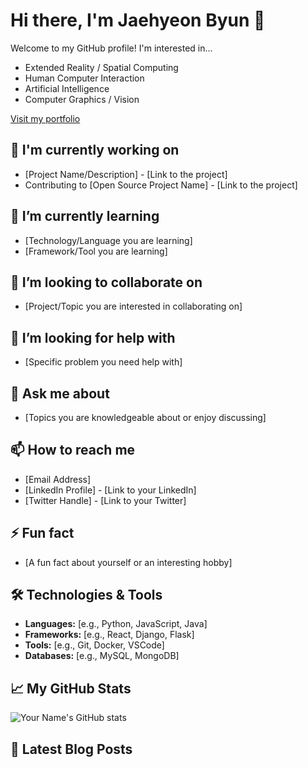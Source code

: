 # Hi there, I'm Jaehyeon Byun 👋

Welcome to my GitHub profile! I'm interested in...
- Extended Reality / Spatial Computing 
- Human Computer Interaction
- Artificial Intelligence
- Computer Graphics / Vision

[Visit my portfolio](https://ballistic-group-796.notion.site/7d0c9b7599564d978035c0bb77073dad?v=6f93571b83e14cf685761756ea176149&pvs=74)
## 🔭 I'm currently working on
- [Project Name/Description] - [Link to the project]
- Contributing to [Open Source Project Name] - [Link to the project]

## 🌱 I’m currently learning
- [Technology/Language you are learning]
- [Framework/Tool you are learning]

## 👯 I’m looking to collaborate on
- [Project/Topic you are interested in collaborating on]

## 🤔 I’m looking for help with
- [Specific problem you need help with]

## 💬 Ask me about
- [Topics you are knowledgeable about or enjoy discussing]

## 📫 How to reach me
- [Email Address]
- [LinkedIn Profile] - [Link to your LinkedIn]
- [Twitter Handle] - [Link to your Twitter]

## ⚡ Fun fact
- [A fun fact about yourself or an interesting hobby]

## 🛠️ Technologies & Tools
- **Languages:** [e.g., Python, JavaScript, Java]
- **Frameworks:** [e.g., React, Django, Flask]
- **Tools:** [e.g., Git, Docker, VSCode]
- **Databases:** [e.g., MySQL, MongoDB]

## 📈 My GitHub Stats
![Your Name's GitHub stats](https://github-readme-stats.vercel.app/api?username=your-github-username&show_icons=true&hide_title=true&count_private=true&hide=prs&theme=dark)

## 📝 Latest Blog Posts
<!-- BLOG-POST-LIST:START -->
<!-- BLOG-POST-LIST:END -->

<!-- To use the blog post section, you need to install the blog-post-list GitHub Action -->
